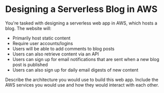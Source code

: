 # Designing a Serverless Blog in AWS
You're tasked with designing a serverless web app in AWS, which hosts a blog. The website will:

- Primarily host static content
- Require user accounts/logins
- Users will be able to add comments to blog posts
- Users can also retrieve content via an API
- Users can sign up for email notifications that are sent when a new blog post is published
- Users can also sign up for daily email digests of new content

Describe the architecture you would use to build this web app. Include the AWS services you would use and how they would interact with each other.

